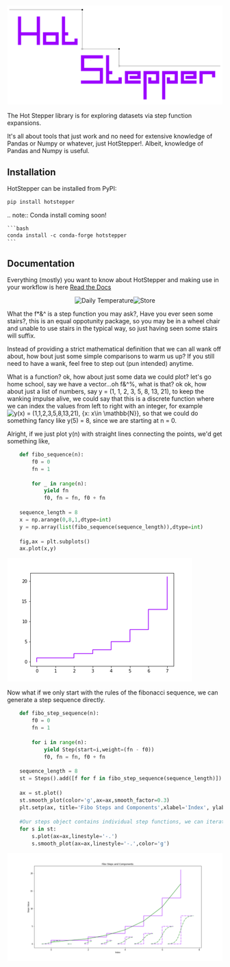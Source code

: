 <p align="left"><img src="https://github.com/TangleSpace/HotStepper/blob/master/docs/images/HotstepperLogo.png?raw=true" title="Hot Stepper" alt="Hot Stepper"></p>

The Hot Stepper library is for exploring datasets via step function expansions.

It's all about tools that just work and no need for extensive knowledge of Pandas or Numpy or whatever, just HotStepper!. Albeit, knowledge of Pandas and Numpy is useful.


## Installation

HotStepper can be installed from PyPI:

```bash
pip install hotstepper
```

.. note::
    Conda install coming soon!

    ```bash
    conda install -c conda-forge hotstepper
    ```

## Documentation
Everything (mostly) you want to know about HotStepper and making use in your workflow is here [Read the Docs](https://tanglespace.readthedocs.io/en/latest/index.html)


<p align="center"><img src="https://github.com/TangleSpace/hotstepper/blob/master/docs/images/temperature.gif" title="Daily Temperature" alt="Daily Temperature", width="50%" height="50%"><img src="https://github.com/TangleSpace/hotstepper/blob/master/docs/images/store.gif" title="Store" alt="Store", width="50%" height="50%"></p>

What the f*&^ is a step function you may ask?, Have you ever seen some stairs?, this is an equal oppotunity package, so you may be in a wheel chair and unable to use stairs in the typical way, so just having seen some stairs will suffix.

Instead of providing a strict mathematical definition that we can all wank off about, how bout just some simple comparisons to warm us up? If you still need to have a wank, feel free to step out (pun intended) anytime.

What is a function? ok, how about just some data we could plot? let's go home school, say we have a vector...oh f&^%, what is that? ok ok, how about just a list of numbers, say y = (1, 1, 2, 3, 5, 8, 13, 21), to keep the wanking impulse alive, we could say that this is a discrete function where we can index the values from left to right with an integer, for example <img src=
"https://render.githubusercontent.com/render/math?math=%5Ctextstyle+y%28x%29+%3D+%281%2C1%2C2%2C3%2C5%2C8%2C13%2C21%29%2C+%7Bx%3A+x%5Cin+%5Cmathbb%7BN%7D%7D%0A" alt="y(x) = (1,1,2,3,5,8,13,21), {x: x\in \mathbb{N}}">, so that we could do something fancy like y(5) = 8, since we are starting at n = 0.

Alright, if we just plot y(n) with straight lines connecting the points, we'd get something like,

```python
    def fibo_sequence(n):
        f0 = 0
        fn = 1

        for _ in range(n):
            yield fn
            f0, fn = fn, f0 + fn

    sequence_length = 8
    x = np.arange(0,8,1,dtype=int)
    y = np.array(list(fibo_sequence(sequence_length)),dtype=int)

    fig,ax = plt.subplots()
    ax.plot(x,y)
```
<p align="left"><img src="https://github.com/TangleSpace/HotStepper/blob/master/docs/images/fibo_steps.png?raw=true" title="Fibonacci Step Plot" alt="Fibonacci Step Plot"></p>

Now what if we only start with the rules of the fibonacci sequence, we can generate a step sequence directly.

```python
    def fibo_step_sequence(n):
        f0 = 0
        fn = 1

        for i in range(n):
            yield Step(start=i,weight=(fn - f0))
            f0, fn = fn, f0 + fn

    sequence_length = 8
    st = Steps().add([f for f in fibo_step_sequence(sequence_length)])

    ax = st.plot()
    st.smooth_plot(color='g',ax=ax,smooth_factor=0.3)
    plt.setp(ax, title='Fibo Steps and Components',xlabel='Index', ylabel='Steps Value')

    #Our steps object contains individual step functions, we can iterate over these directly, nice!
    for s in st:
        s.plot(ax=ax,linestyle='-.')
        s.smooth_plot(ax=ax,linestyle='-.',color='g')
```

<p align="left"><img src="https://github.com/TangleSpace/HotStepper/blob/master/docs/images/fibo_steps_sequence.png?raw=true" title="Fibonacci Step Plot" alt="Fibonacci Step Plot"></p>
